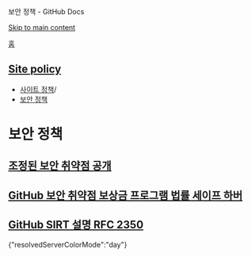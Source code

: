 보안 정책 - GitHub Docs

[Skip to main content](#main-content)

[홈](/ko)

[Site policy](/ko/site-policy)
----------

* [사이트 정책](/ko/site-policy)/
* [보안 정책](/ko/site-policy/security-policies)

보안 정책
==========

[조정된 보안 취약점 공개](/ko/site-policy/security-policies/coordinated-disclosure-of-security-vulnerabilities)
----------

[GitHub 보안 취약점 보상금 프로그램 법률 세이프 하버](/ko/site-policy/security-policies/github-bug-bounty-program-legal-safe-harbor)
----------

[GitHub SIRT 설명 RFC 2350](/ko/site-policy/security-policies/github-sirt-description-rfc-2350)
----------

{"resolvedServerColorMode":"day"}
